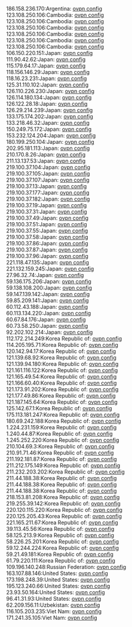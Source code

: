 186.158.236.170:Argentina: [ovpn config](vpn/186_158_236_170.ovpn)  
123.108.250.106:Cambodia: [ovpn config](vpn/123_108_250_106.ovpn)  
123.108.250.106:Cambodia: [ovpn config](vpn/123_108_250_106.ovpn)  
123.108.250.106:Cambodia: [ovpn config](vpn/123_108_250_106.ovpn)  
123.108.250.106:Cambodia: [ovpn config](vpn/123_108_250_106.ovpn)  
123.108.250.106:Cambodia: [ovpn config](vpn/123_108_250_106.ovpn)  
123.108.250.106:Cambodia: [ovpn config](vpn/123_108_250_106.ovpn)  
106.150.220.151:Japan: [ovpn config](vpn/106_150_220_151.ovpn)  
111.90.42.62:Japan: [ovpn config](vpn/111_90_42_62.ovpn)  
115.179.64.17:Japan: [ovpn config](vpn/115_179_64_17.ovpn)  
118.156.146.29:Japan: [ovpn config](vpn/118_156_146_29.ovpn)  
118.16.23.231:Japan: [ovpn config](vpn/118_16_23_231.ovpn)  
125.31.110.102:Japan: [ovpn config](vpn/125_31_110_102.ovpn)  
126.110.226.230:Japan: [ovpn config](vpn/126_110_226_230.ovpn)  
126.114.180.134:Japan: [ovpn config](vpn/126_114_180_134.ovpn)  
126.122.28.18:Japan: [ovpn config](vpn/126_122_28_18.ovpn)  
126.29.214.239:Japan: [ovpn config](vpn/126_29_214_239.ovpn)  
133.175.174.202:Japan: [ovpn config](vpn/133_175_174_202.ovpn)  
133.218.46.32:Japan: [ovpn config](vpn/133_218_46_32.ovpn)  
150.249.75.172:Japan: [ovpn config](vpn/150_249_75_172.ovpn)  
153.232.124.204:Japan: [ovpn config](vpn/153_232_124_204.ovpn)  
180.199.250.104:Japan: [ovpn config](vpn/180_199_250_104.ovpn)  
202.95.181.113:Japan: [ovpn config](vpn/202_95_181_113.ovpn)  
210.170.8.26:Japan: [ovpn config](vpn/210_170_8_26.ovpn)  
211.13.137.53:Japan: [ovpn config](vpn/211_13_137_53.ovpn)  
219.100.37.104:Japan: [ovpn config](vpn/219_100_37_104.ovpn)  
219.100.37.105:Japan: [ovpn config](vpn/219_100_37_105.ovpn)  
219.100.37.107:Japan: [ovpn config](vpn/219_100_37_107.ovpn)  
219.100.37.13:Japan: [ovpn config](vpn/219_100_37_13.ovpn)  
219.100.37.177:Japan: [ovpn config](vpn/219_100_37_177.ovpn)  
219.100.37.182:Japan: [ovpn config](vpn/219_100_37_182.ovpn)  
219.100.37.19:Japan: [ovpn config](vpn/219_100_37_19.ovpn)  
219.100.37.31:Japan: [ovpn config](vpn/219_100_37_31.ovpn)  
219.100.37.49:Japan: [ovpn config](vpn/219_100_37_49.ovpn)  
219.100.37.51:Japan: [ovpn config](vpn/219_100_37_51.ovpn)  
219.100.37.55:Japan: [ovpn config](vpn/219_100_37_55.ovpn)  
219.100.37.58:Japan: [ovpn config](vpn/219_100_37_58.ovpn)  
219.100.37.86:Japan: [ovpn config](vpn/219_100_37_86.ovpn)  
219.100.37.87:Japan: [ovpn config](vpn/219_100_37_87.ovpn)  
219.100.37.96:Japan: [ovpn config](vpn/219_100_37_96.ovpn)  
221.118.47.135:Japan: [ovpn config](vpn/221_118_47_135.ovpn)  
221.132.159.245:Japan: [ovpn config](vpn/221_132_159_245.ovpn)  
27.96.32.74:Japan: [ovpn config](vpn/27_96_32_74.ovpn)  
59.136.175.206:Japan: [ovpn config](vpn/59_136_175_206.ovpn)  
59.138.108.200:Japan: [ovpn config](vpn/59_138_108_200.ovpn)  
59.147.139.142:Japan: [ovpn config](vpn/59_147_139_142.ovpn)  
59.85.209.141:Japan: [ovpn config](vpn/59_85_209_141.ovpn)  
60.112.43.188:Japan: [ovpn config](vpn/60_112_43_188.ovpn)  
60.113.134.220:Japan: [ovpn config](vpn/60_113_134_220.ovpn)  
60.67.84.176:Japan: [ovpn config](vpn/60_67_84_176.ovpn)  
60.73.58.250:Japan: [ovpn config](vpn/60_73_58_250.ovpn)  
92.202.102.214:Japan: [ovpn config](vpn/92_202_102_214.ovpn)  
112.172.214.249:Korea Republic of: [ovpn config](vpn/112_172_214_249.ovpn)  
114.205.195.71:Korea Republic of: [ovpn config](vpn/114_205_195_71.ovpn)  
120.142.94.17:Korea Republic of: [ovpn config](vpn/120_142_94_17.ovpn)  
121.139.68.92:Korea Republic of: [ovpn config](vpn/121_139_68_92.ovpn)  
121.139.94.180:Korea Republic of: [ovpn config](vpn/121_139_94_180.ovpn)  
121.161.116.122:Korea Republic of: [ovpn config](vpn/121_161_116_122.ovpn)  
121.165.49.54:Korea Republic of: [ovpn config](vpn/121_165_49_54.ovpn)  
121.166.60.40:Korea Republic of: [ovpn config](vpn/121_166_60_40.ovpn)  
121.173.91.202:Korea Republic of: [ovpn config](vpn/121_173_91_202.ovpn)  
121.177.49.86:Korea Republic of: [ovpn config](vpn/121_177_49_86.ovpn)  
121.187.145.64:Korea Republic of: [ovpn config](vpn/121_187_145_64.ovpn)  
125.142.67.1:Korea Republic of: [ovpn config](vpn/125_142_67_1.ovpn)  
175.113.181.247:Korea Republic of: [ovpn config](vpn/175_113_181_247.ovpn)  
180.69.242.188:Korea Republic of: [ovpn config](vpn/180_69_242_188.ovpn)  
1.224.231.159:Korea Republic of: [ovpn config](vpn/1_224_231_159.ovpn)  
1.240.44.87:Korea Republic of: [ovpn config](vpn/1_240_44_87.ovpn)  
1.245.252.220:Korea Republic of: [ovpn config](vpn/1_245_252_220.ovpn)  
210.104.69.3:Korea Republic of: [ovpn config](vpn/210_104_69_3.ovpn)  
210.91.71.46:Korea Republic of: [ovpn config](vpn/210_91_71_46.ovpn)  
211.192.181.87:Korea Republic of: [ovpn config](vpn/211_192_181_87.ovpn)  
211.212.175.149:Korea Republic of: [ovpn config](vpn/211_212_175_149.ovpn)  
211.232.203.202:Korea Republic of: [ovpn config](vpn/211_232_203_202.ovpn)  
211.44.188.38:Korea Republic of: [ovpn config](vpn/211_44_188_38.ovpn)  
211.44.188.38:Korea Republic of: [ovpn config](vpn/211_44_188_38.ovpn)  
211.44.188.38:Korea Republic of: [ovpn config](vpn/211_44_188_38.ovpn)  
218.153.81.208:Korea Republic of: [ovpn config](vpn/218_153_81_208.ovpn)  
219.255.39.142:Korea Republic of: [ovpn config](vpn/219_255_39_142.ovpn)  
220.120.115.220:Korea Republic of: [ovpn config](vpn/220_120_115_220.ovpn)  
220.125.205.43:Korea Republic of: [ovpn config](vpn/220_125_205_43.ovpn)  
221.165.211.67:Korea Republic of: [ovpn config](vpn/221_165_211_67.ovpn)  
39.113.45.56:Korea Republic of: [ovpn config](vpn/39_113_45_56.ovpn)  
58.125.213.9:Korea Republic of: [ovpn config](vpn/58_125_213_9.ovpn)  
58.226.25.201:Korea Republic of: [ovpn config](vpn/58_226_25_201.ovpn)  
59.12.244.224:Korea Republic of: [ovpn config](vpn/59_12_244_224.ovpn)  
59.21.49.181:Korea Republic of: [ovpn config](vpn/59_21_49_181.ovpn)  
61.79.220.111:Korea Republic of: [ovpn config](vpn/61_79_220_111.ovpn)  
109.196.140.248:Russian Federation: [ovpn config](vpn/109_196_140_248.ovpn)  
163.107.88.146:United States: [ovpn config](vpn/163_107_88_146.ovpn)  
173.198.248.39:United States: [ovpn config](vpn/173_198_248_39.ovpn)  
195.123.240.66:United States: [ovpn config](vpn/195_123_240_66.ovpn)  
23.93.50.164:United States: [ovpn config](vpn/23_93_50_164.ovpn)  
96.41.31.93:United States: [ovpn config](vpn/96_41_31_93.ovpn)  
62.209.156.11:Uzbekistan: [ovpn config](vpn/62_209_156_11.ovpn)  
116.105.203.235:Viet Nam: [ovpn config](vpn/116_105_203_235.ovpn)  
171.241.35.105:Viet Nam: [ovpn config](vpn/171_241_35_105.ovpn)  
